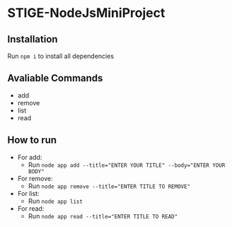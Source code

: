 # STIGE-NodeJsMiniProject

## Installation

Run ``` npm i ``` to install all dependencies

## Avaliable Commands

- add
- remove
- list
- read

## How to run

- For add: 
  - Run ``` node app add --title="ENTER YOUR TITLE" --body="ENTER YOUR BODY" ```
- For remove: 
  - Run ``` node app remove --title="ENTER TITLE TO REMOVE" ```
- For list: 
  - Run ``` node app list ```
- For read: 
  - Run ``` node app read --title="ENTER TITLE TO READ" ```
 
